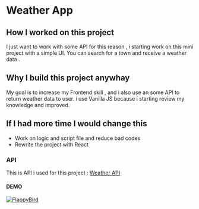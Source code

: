 # Weather App

## How I worked on this project
I just want to work with some API for this reason , i starting work on this mini project with a simple UI.
You can search for a town and receive a weather data .




## Why I build this project anywhay
My goal is to increase my Frontend skill , and i also use an some API to return weather data to user. i use Vanilla JS because  i starting review my knowledge and improved.

## If I had more time I would change this 
- Work on logic and script file and reduce bad codes
- Rewrite the project with React

### API 

This is API i used for this project : [Weather API](https://www.weatherapi.com)

#### DEMO

 [![FlappyBird](https://user-images.githubusercontent.com/90524474/167434296-dca34d5c-a76b-4d5f-9f3d-ed9d69201b77.png)](https://weather-app-tau-swart.vercel.app/)
